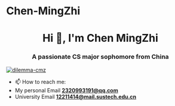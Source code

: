 # Chen-MingZhi
<h1 align="center">Hi 👋, I'm Chen MingZhi</h1>
<h3 align="center">A passionate CS major sophomore from China</h3>

<p align="left"> <a href="https://github.com/ryo-ma/github-profile-trophy"><img src="https://github-profile-trophy.vercel.app/?username=dilemma-cmz" alt="dilemma-cmz" /></a> </p>


- 📫 How to reach me:
- My personal Email **2320993191@qq.com**
- University Email **12211414@mail.sustech.edu.cn**

